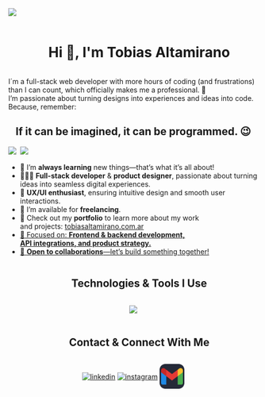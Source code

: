 <!--horizontal divider(gradiant)-->
<img src="https://user-images.githubusercontent.com/73097560/115834477-dbab4500-a447-11eb-908a-139a6edaec5c.gif">

<!--h1 without bottom border-->
<div id="user-content-toc">
  <ul align="center">
    <summary><h1 style="display: inline-block">Hi 👋, I'm Tobias Altamirano</h1></summary>
  </ul>
</div>

<!--Start Intro-->               
<p align="left">I´m a full-stack web developer with more hours of coding (and frustrations) than I can count, which officially makes me a professional. 🚀 <br>I’m passionate about turning designs into experiences and ideas into code. Because, remember:</span></p>
<h2 align="center">If it can be imagined, it can be programmed. 😉</h2>

<!--horizontal divider(gradiant)-->
<img src="https://user-images.githubusercontent.com/73097560/115834477-dbab4500-a447-11eb-908a-139a6edaec5c.gif">

<!--Text with image -->   
<img align="right" src="https://media.giphy.com/media/9gISqB3tncMmY/giphy.gif" width="480" />
<ul>
    <li>🌱 I’m <strong>always learning</strong> new things—that’s what it’s all about!</li>
    <li>👨🏻‍💻 <strong>Full-stack developer</strong> & <strong>product designer</strong>, passionate about turning ideas into seamless digital experiences.</li>
    <li>🎨 <strong>UX/UI enthusiast</strong>, ensuring intuitive design and smooth user interactions.</li>
    <li>🤝 I’m available for <strong>freelancing</strong>.</li>
    <li>🔎 Check out my <strong>portfolio</strong> to learn more about my work <br> and projects: <a href="https://www.tobiasaltamirano.com.ar">tobiasaltamirano.com.ar</li>
    <li>🎯 Focused on: <strong>Frontend & backend development,<br> API integrations, and product strategy.</strong></li>
    <li>📂 <strong>Open to collaborations</strong>—let’s build something together!</li>
</ul>
<!--End Intro-->

<!--h1 without bottom border-->
<div id="user-content-toc">
  <ul align="center">
    <summary><h2 style="display: inline-block">Technologies & Tools I Use</h2></summary>
  </ul>
</div>
<!--tech stack icons-->
<p align="center">
  <a href="https://skillicons.dev">
    <img src="https://skillicons.dev/icons?i=html,css,bootstrap,tailwind,sass,js,vue,react,materialui,nodejs,express,git,github,mongodb,postgresql,mysql,discord,docker,figma,illustrator,photoshop,firebase,postman,vscode,wordpress,stackoverflow,php,laravel,vercel,npm" />
  </a>
</p>

<!-- Connect with me -->
<!--h2 without bottom border-->
<div id="user-content-toc">
  <ul align="center">
    <summary><h2 style="display: inline-block">Contact & Connect With Me</h2></summary>
  </ul>
</div>

<!--icons and links-->
<p align="center">
    <!-- LinkedIN -->
  <a href="https://www.linkedin.com/in/tobias-altamirano/" target="blank"><img align="center" src="https://user-images.githubusercontent.com/88904952/234979284-68c11d7f-1acc-4f0c-ac78-044e1037d7b0.png" alt="linkedin" height="50" width="50" /></a>
    <!-- Instagram -->
  <a href="https://www.instagram.com/tobi_altamirano/" target="blank"><img align="center" src="https://user-images.githubusercontent.com/88904952/234981169-2dd1e58f-4b7e-468c-8213-034ba62156c3.png" alt="instagram" height="50" width="50" /></a>
    <!-- Gmail -->
    <a href="mailto:tobiasnaltamirano2003@gmail.com" target="_blank">
      <img align="center" src="https://raw.githubusercontent.com/tandpfun/skill-icons/65dea6c4eaca7da319e552c09f4cf5a9a8dab2c8/icons/Gmail-Dark.svg" alt="gmail" height="50" width="50" />
  </a>
</p>
